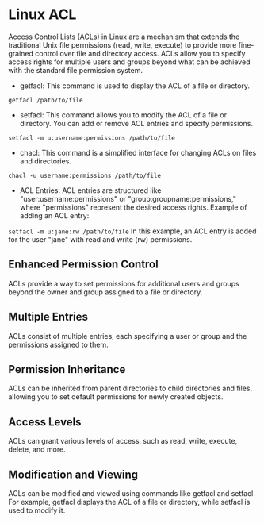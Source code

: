 # Linux ACL
Access Control Lists (ACLs) in Linux are a mechanism that extends the traditional Unix file permissions (read, write, execute) to provide more fine-grained control over file and directory access. ACLs allow you to specify access rights for multiple users and groups beyond what can be achieved with the standard file permission system.


- getfacl: This command is used to display the ACL of a file or directory.

```getfacl /path/to/file```
- setfacl: This command allows you to modify the ACL of a file or directory. You can add or remove ACL entries and specify permissions.

```setfacl -m u:username:permissions /path/to/file```
- chacl: This command is a simplified interface for changing ACLs on files and directories.

```chacl -u username:permissions /path/to/file```
- ACL Entries: ACL entries are structured like "user:username:permissions" or "group:groupname:permissions," where "permissions" represent the desired access rights.
Example of adding an ACL entry:


```setfacl -m u:jane:rw /path/to/file```
In this example, an ACL entry is added for the user "jane" with read and write (rw) permissions.




## Enhanced Permission Control
ACLs provide a way to set permissions for additional users and groups beyond the owner and group assigned to a file or directory.
## Multiple Entries
ACLs consist of multiple entries, each specifying a user or group and the permissions assigned to them.
## Permission Inheritance
ACLs can be inherited from parent directories to child directories and files, allowing you to set default permissions for newly created objects.
## Access Levels
ACLs can grant various levels of access, such as read, write, execute, delete, and more.
## Modification and Viewing
ACLs can be modified and viewed using commands like getfacl and setfacl. For example, getfacl displays the ACL of a file or directory, while setfacl is used to modify it.

